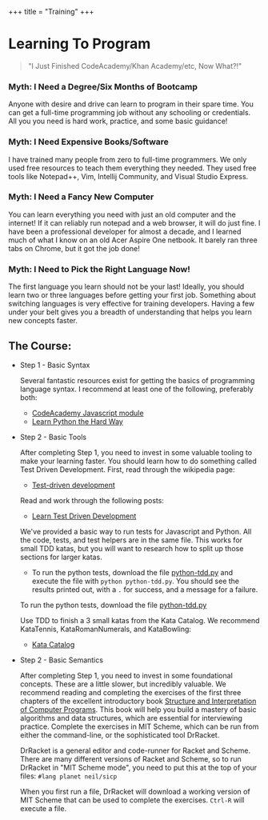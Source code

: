 +++
title = "Training"
+++

<h1 class="centereded">Learning To Program</h1>

> "I Just Finished CodeAcademy/Khan Academy/etc, Now What?!"

### Myth: I Need a Degree/Six Months of Bootcamp

Anyone with desire and drive can learn to program in their spare time. You can
get a full-time programming job without any schooling or credentials. All you
you need is hard work, practice, and some basic guidance!

### Myth: I Need Expensive Books/Software

I have trained many people from zero to full-time programmers. We only used free
resources to teach them everything they needed. They used free tools like
Notepad++, Vim, Intellij Community, and Visual Studio Express.

### Myth: I Need a Fancy New Computer

You can learn everything you need with just an old computer and the internet! If
it can reliably run notepad and a web browser, it will do just fine. I have been
a professional developer for almost a decade, and I learned much of what I know
on an old Acer Aspire One netbook. It barely ran three tabs on Chrome, but it
got the job done!

### Myth: I Need to Pick the Right Language Now!

The first language you learn should not be your last! Ideally, you should learn
two or three languages before getting your first job. Something about switching
languages is very effective for training developers. Having a few under your
belt gives you a breadth of understanding that helps you learn new concepts
faster.

## The Course:

* Step 1 - Basic Syntax

    Several fantastic resources exist for getting the basics of programming
    language syntax. I recommend at least one of the following, preferably both:
    * [CodeAcademy Javascript module](https://www.codecademy.com/learn/javascript)
    * [Learn Python the Hard Way](https://learnpythonthehardway.org/)

* Step 2 - Basic Tools

    After completing Step 1, you need to invest in some valuable tooling to make
    your learning faster. You should learn how to do something called Test
    Driven Development. First, read through the wikipedia page:
    
    * [Test-driven development](https://en.wikipedia.org/wiki/Test-driven_development)
    
    Read and work through the following posts: 

    * [Learn Test Driven Development](https://github.com/dwyl/learn-tdd)

    We've provided a basic way to run tests for Javascript and Python. All the
    code, tests, and test helpers are in the same file. This works for small TDD
    katas, but you will want to research how to split up those sections for
    larger katas.
    
    * To run the python tests, download the file
      [python-tdd.py](/code/python-tdd.py) and execute the file with ```python
      python-tdd.py```. You should see the results printed out, with a ```.```
      for success, and a message for a failure.

    To run the python tests, download the file [python-tdd.py](/code/python-tdd.py)
    
    Use TDD to finish a 3 small katas from the Kata Catalog. We recommend
    KataTennis, KataRomanNumerals, and KataBowling:

    * [Kata Catalog](http://codingdojo.org/cgi-bin/index.pl?KataCatalogue)
    

* Step 2 - Basic Semantics

    After completing Step 1, you need to invest in some foundational concepts.
    These are a little slower, but incredibly valuable. We recommend reading and
    completing the exercises of the first three chapters of the excellent
    introductory book
    [Structure and Interpretation of Computer Programs](https://mitpress.mit.edu/sicp/full-text/book/book.html).
    This book will help you build a mastery of basic algorithms and data
    structures, which are essential for interviewing practice. Complete the
    exercises in MIT Scheme, which can be run from either the command-line, or
    the sophisticated tool DrRacket.
    
    DrRacket is a general editor and code-runner for Racket and Scheme. There
    are many different versions of Racket and Scheme, so to run DrRacket in "MIT
    Scheme mode", you need to put this at the top of your files: ```#lang planet neil/sicp```

    When you first run a file, DrRacket will download a working version of MIT
    Scheme that can be used to complete the exercises. ```Ctrl-R``` will execute
    a file.

